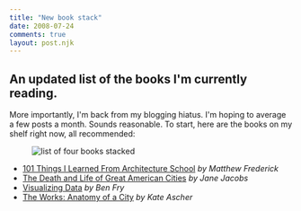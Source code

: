 ```yaml
---
title: "New book stack"
date: 2008-07-24
comments: true
layout: post.njk
---
```

<h2 class="subtitle">An updated list of the books I'm currently reading.</h2>

More importantly, I'm back from my blogging hiatus. I'm hoping to average a few posts a month. Sounds reasonable. To start, here are the books on my shelf right now, all recommended:

<figure class="figure">
  <img src="/media/posts/new-book-stack/bookstack2.jpg" alt="list of four books stacked" title="bookstack2" />
</figure>

*   [101 Things I Learned From Architecture School][1] *by Matthew Frederick*
*   [The Death and Life of Great American Cities][2] *by Jane Jacobs*
*   [Visualizing Data][3] *by Ben Fry*
*   [The Works: Anatomy of a City][4] *by Kate Ascher*

 [1]: http://www.amazon.com/101-Things-Learned-Architecture-School/dp/0262062666/ref=pd_bbs_sr_1?ie=UTF8&s=books&qid=1216877004&sr=8-1
 [2]: http://www.amazon.com/Death-American-Cities-Modern-Library/dp/0679600477/ref=pd_bbs_sr_1?ie=UTF8&s=books&qid=1216877051&sr=1-1
 [3]: http://www.amazon.com/Visualizing-Data-Ben-Fry/dp/0596514557/ref=pd_bbs_sr_1?ie=UTF8&s=books&qid=1216877115&sr=8-1
 [4]: http://www.amazon.com/Works-Anatomy-City-Kate-Ascher/dp/0143112708/ref=pd_bbs_1?ie=UTF8&s=books&qid=1216877175&sr=8-1
